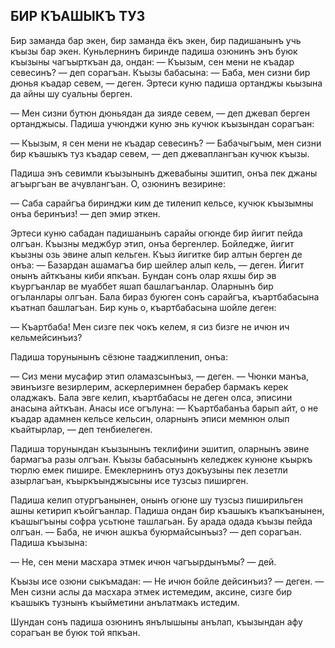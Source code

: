 ## БИР КЪАШЫКЪ ТУЗ

Бир заманда бар экен, бир заманда ёкъ экен, бир падишанынъ учь къызы бар экен.
Куньлернинъ биринде падиша озюнинъ энъ буюк къызыны чагъырткъан да, ондан:
— Къызым, сен мени не къадар севесинъ? — деп сорагъан.
Къызы бабасына:
— Баба, мен сизни бир дюнья къадар севем, — деген.
Эртеси куню падиша ортанджы кьызына да айны шу суальны берген.

— Мен сизни бутюн дюньядан да зияде севем, — деп джевап берген ортанджысы.
Падиша учюнджи куню энь кучюк къызындан сорагъан:

— Къызым, я сен мени не къадар севесинъ?
— Бабачыгъым, мен сизни бир къашыкъ туз къадар севем, — деп джеваплангъан кучюк къызы.
Падиша энъ севимли къызынынъ джевабыны эшитип, онъа пек джаны агъыргъан ве ачувлангъан.
О, озюнинъ везирине:

— Саба сарайгъа биринджи ким де тиленип кельсе, кучюк къызымны онъа беринъиз! — деп эмир эткен.

Эртеси куню сабадан падишанынъ сарайы огюнде бир йигит пейда олгъан.
Къызны меджбур этип, онъа бергенлер.
Бойледже, йигит къызны озь эвине алып кельген.
Къыз йигитке бир алтын берген де онъа:
— Базардан ашамагъа бир шейлер алып кель, — деген.
Йигит онынъ айткъаны киби япкъан.
Бундан сонъ олар яхшы бир эв къургъанлар ве муаббет яшап башлагъанлар.
Оларнынъ бир огъланлары олгъан.
Бала бираз буюген сонъ сарайгъа, къартбабасына къатнап башлагъан.
Бир кунь о, къартбабасына шойле деген:

— Къартбаба!
Мен сизге пек чокъ келем, я сиз бизге не ичюн ич кельмейсинъиз?
Падиша торунынынъ сёзюне тааджипленип, онъа:

— Сиз мени мусафир этип оламазсынъыз, — деген.
— Чюнки манъа, эвинъизге везирлерим, аскерлеримнен берабер бармакъ керек оладжакъ.
Бала эвге келип, къартбабасы не деген олса, эписини анасына айткъан.
Анасы исе огълуна:
— Къартбабанъа барып айт, о не къадар адамнен кельсе кельсин, оларнынъ эписи мемнюн олып къайтырлар, — деп тенбиелеген.

Падиша торунындан къызынынъ теклифини эшитип, оларнынъ эвине бармагъа разы олгъан.
Къызы бабасынынъ келеджек кунюне къыркъ тюрлю емек пишире.
Емеклернинъ отуз докъузыны пек лезетли азырлагъан, къыркъынджысыны исе тузсыз пиширген.

Падиша келип отургъанынен, онынъ огюне шу тузсыз пиширильген ашны кетирип къойгъанлар.
Падиша ондан бир къашыкъ къапкъанынен, къашыгъыны софра усьтюне ташлагьан.
Бу арада одада къызы пейда олгъан.
— Баба, не ичюн ашкъа буюрмайсынъыз? — деп сорагъан.
Падиша къызына:
— Не, сен мени масхара этмек ичюн чагъырдынъмы? — дей.

Къызы исе озюни сыкъмадан:
— Не ичюн бойле дейсинъиз? — деген.
— Мен сизни аслы да масхара этмек истемедим, аксине, сизге бир къашыкъ тузнынъ къыйметини анълатмакъ истедим.
Шундан сонъ падиша озюнинъ янълышыны анълап, къызындан афу сорагъан ве буюк той япкъан.
